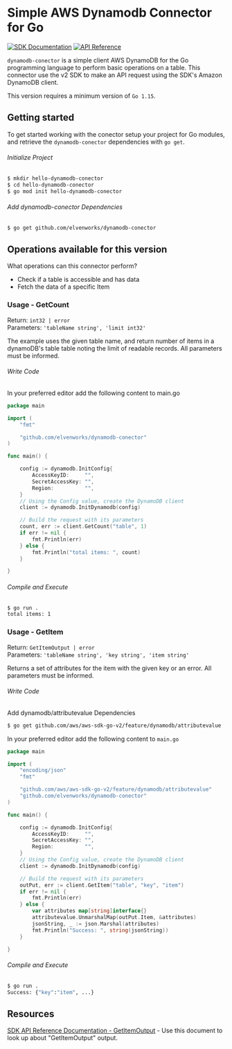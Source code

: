 # Simple AWS Dynamodb Connector for Go

 [![SDK Documentation](https://img.shields.io/badge/SDK-Documentation-blue)](https://aws.github.io/aws-sdk-go-v2/docs/) [![API Reference](https://img.shields.io/badge/api-reference-blue.svg)](https://pkg.go.dev/mod/github.com/aws/aws-sdk-go-v2) 


`dynamodb-conector` is a simple client AWS DynamoDB for the Go programming language to perform basic operations on a table. 
This connector use the v2 SDK to make an API request using the SDK's Amazon DynamoDB client.

This version requires a minimum version of `Go 1.15`.

## Getting started
To get started working with the conector setup your project for Go modules, and retrieve the `dynamodb-conector` dependencies with `go get`.

###### Initialize Project
```sh
$ mkdir hello-dynamodb-conector
$ cd hello-dynamodb-conector
$ go mod init hello-dynamodb-conector
```
###### Add dynamodb-conector Dependencies

```sh
$ go get github.com/elvenworks/dynamodb-conector
```

## Operations available for this version

What operations can this connector perform?
* Check if a table is accessible and has data
* Fetch the data of a specific Item

### Usage - GetCount 
Return: `int32 | error`  
Parameters: `'tableName string', 'limit int32'`

The example uses the given table name, and return number of items in a dynamoDB's table table noting the limit of readable records.
All parameters must be informed.

###### Write Code
In your preferred editor add the following content to main.go

```go
package main

import (
	"fmt"

	"github.com/elvenworks/dynamodb-conector"
)

func main() {

    config := dynamodb.InitConfig{
        AccessKeyID:     "",
        SecretAccessKey: "",
        Region:          "", 
    }
    // Using the Config value, create the DynamoDB client
    client := dynamodb.InitDynamodb(config)

    // Build the request with its parameters
    count, err := client.GetCount("table", 1)
    if err != nil {
        fmt.Println(err)
    } else {
        fmt.Println("total items: ", count)
    }

}
```
###### Compile and Execute
```sh
$ go run .
total items: 1
```

### Usage - GetItem
Return: `GetItemOutput | error`  
Parameters: `'tableName string', 'key string', 'item string'`

Returns a set of attributes for the item with the given key or an error. 
All parameters must be informed.

###### Write Code

Add dynamodb/attributevalue Dependencies

```sh
$ go get github.com/aws/aws-sdk-go-v2/feature/dynamodb/attributevalue
```

In your preferred editor add the following content to `main.go`
```go
package main

import (
	"encoding/json"
	"fmt"

	"github.com/aws/aws-sdk-go-v2/feature/dynamodb/attributevalue"
	"github.com/elvenworks/dynamodb-conector"
)

func main() {

    config := dynamodb.InitConfig{
        AccessKeyID:     "",
        SecretAccessKey: "",
        Region:          "", 
    }
    // Using the Config value, create the DynamoDB client
    client := dynamodb.InitDynamodb(config)

    // Build the request with its parameters
	outPut, err := client.GetItem("table", "key", "item")
	if err != nil {
		fmt.Println(err)
	} else {
		var attributes map[string]interface{}
		attributevalue.UnmarshalMap(outPut.Item, &attributes)
		jsonString, _ := json.Marshal(attributes)
		fmt.Println("Success: ", string(jsonString))
	}

}
```
###### Compile and Execute
```sh
$ go run .
Success: {"key":"item", ...}
```

## Resources

[SDK API Reference Documentation - GetItemOutput](https://pkg.go.dev/github.com/aws/aws-sdk-go-v2/service/dynamodb#GetItemOutput) - Use this document to look up about "GetItemOutput" output.